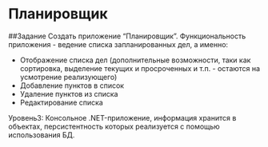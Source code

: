 ﻿# Планировщик
##Задание
Создать приложение “Планировщик”. Функциональность приложения - ведение списка запланированных дел, а именно:
* Отображение списка дел (дополнительные возможности, таки как сортировка, выделение текущих и просроченных и т.п. - остаются на усмотрение реализующего)
* Добавление пунктов в список
* Удаление пунктов из списка
* Редактирование списка

Уровень3: Консольное .NET-приложение, информация хранится в объектах, персистентность которых реализуется с помощью использования БД.